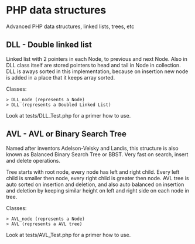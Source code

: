 # PHP data structures
Advanced PHP data structures, linked lists, trees, etc

## DLL - Double linked list

Linked list with 2 pointers in each Node, to previous and next Node. Also in DLL class itself are stored pointers to head and tail in Node in collection. DLL is aways sorted in this implementation, because on insertion new node is added in a place that it keeps array sorted.

Classes:
 
    > DLL_node (represents a Node)
    > DLL (represents a Doubled Linked List)

Look at tests/DLL_Test.php for a primer how to use.

## AVL - AVL or Binary Search Tree

Named after inventors Adelson-Velsky and Landis, this structure  is also known as Balanced Binary Search Tree or BBST. Very fast on search, insert and delete operations.

Tree starts with root node, every node has left and right child. Every left child is smaller then node, every right child is greater then node. AVL tree is auto sorted on insertion and deletion, and also auto balanced on insertion and deletion by keeping similar height on left and right side on each node in tree.

Classes:
 
    > AVL_node (represents a Node)
    > AVL (represents a AVL tree)

Look at tests/AVL_Test.php for a primer how to use.